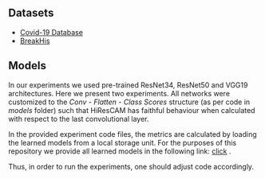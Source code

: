 ## Datasets
<!--- - [CRC](https://zenodo.org/record/1214456#.ZHIpcHZBzIU) -->
- [Covid-19 Database](https://www.kaggle.com/datasets/tawsifurrahman/covid19-radiography-database)
- [BreakHis](https://www.kaggle.com/datasets/ambarish/breakhis)
<!--- - [HAM10000](https://www.kaggle.com/datasets/kmader/skin-cancer-mnist-ham10000) -->

## Models
In our experiments we used pre-trained ResNet34, ResNet50 and VGG19 architectures. Here we present two experiments.
All networks were customized to the *Conv - Flatten - Class Scores* structure (as per code in *models* folder)
such that HiResCAM has faithful behaviour when calculated with respect to the last convolutional layer. 

In the provided experiment code files, the metrics are calculated by loading the learned models from a local storage unit.
For the purposes of this repository we provide all learned models in the following link: [click](https://drive.google.com/drive/folders/1C3HEjan2q0ylDVwS3lMxgtwxLJXnxGZh?usp=sharing) .

Thus, in order to run the experiments, one should adjust code accordingly.
